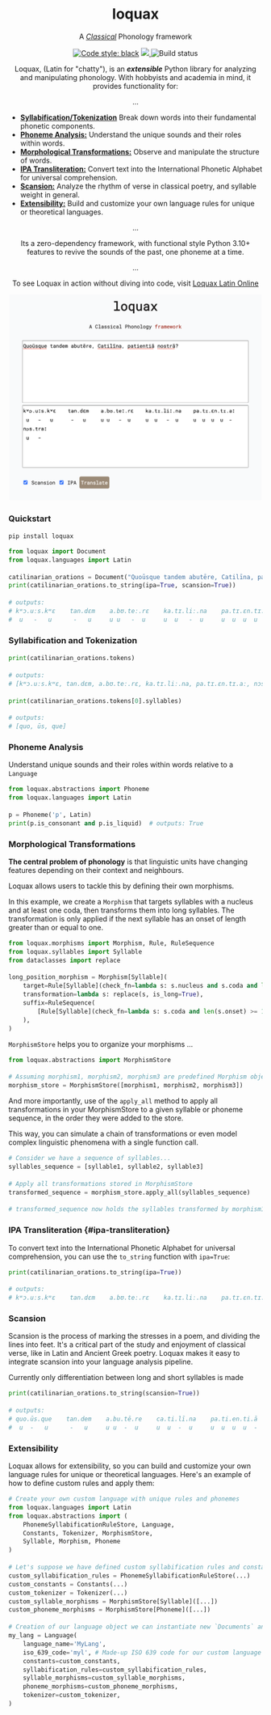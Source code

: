 <h1 align="center">loquax</h1>
<p align="center">
</p>
<p align="center">A <i><a href="https://en.wikipedia.org/wiki/Classical_antiquity" target="_blank">Classical</a></i> Phonology framework</p>
<p align="center">
  <a href="https://github.com/psf/black"><img alt="Code style: black" src="https://img.shields.io/badge/code%20style-black-000000.svg"></a>
  <a href="https://codecov.io/gh/mattlianje/loquax" >
    <img src="https://codecov.io/gh/mattlianje/loquax/branch/main/graph/badge.svg?token=EBMEFP40QL"/>
  </a>
  <img src="https://github.com/mattlianje/loquax/actions/workflows/main.yml/badge.svg" alt="Build status"> 
</p>

<p align="center">
Loquax, (Latin for "chatty"), is an <b><i>extensible</i></b> Python library for analyzing and manipulating phonology. With hobbyists and academia in mind, it provides functionality for:
</p>
<p align="center">
... 
</p>

- [**Syllabification/Tokenization**](#syllabification-and-tokenization) Break down words into their fundamental phonetic components.
- [**Phoneme Analysis:**](#phoneme-analysis) Understand the unique sounds and their roles within words.
- [**Morphological Transformations:**](#morphological-transformations) Observe and manipulate the structure of words.
- [**IPA Transliteration:**](#ipa-transliteration) Convert text into the International Phonetic Alphabet for universal comprehension.
- [**Scansion:**](#scansion) Analyze the rhythm of verse in classical poetry, and syllable weight in general.
- [**Extensibility:**](#extensibility) Build and customize your own language rules for unique or theoretical languages.

<p align="center">
... 
</p>
<p align="center">
Its a zero-dependency framework, with functional style Python 3.10+ features to revive the sounds of the past, one phoneme at a time. 
  </p>
  
<p align="center">
... 
</p>
<p align="center">
 To see Loquax in action without diving into code, visit <a href="https://mattlianje.pythonanywhere.com"> Loquax Latin Online </a>
</p>
<p align="center">
<a href="https://mattlianje.pythonanywhere.com/">
  <img src="data/loquax_latin_online_demo.png" width="500">
</a>
</p>

### Quickstart
```shell
pip install loquax
``` 

```python
from loquax import Document
from loquax.languages import Latin

catilinarian_orations = Document("Quoūsque tandem abutēre, Catilīna, patientiā nostrā?", Latin)
print(catilinarian_orations.to_string(ipa=True, scansion=True))

# outputs:
# kʷɔ.uːs.kʷɛ    tan.dɛm    a.bʊ.teː.rɛ    ka.tɪ.liː.na    pa.tɪ.ɛn.tɪ.aː    nɔs.traː
#  u   -   u      -   u     u u   -  u     u  u   -  u     u  u  u  u  -      u   -

```
### Syllabification and Tokenization
```python
print(catilinarian_orations.tokens)

# outputs:
# [kʷɔ.uːs.kʷɛ, tan.dɛm, a.bʊ.teː.rɛ, ka.tɪ.liː.na, pa.tɪ.ɛn.tɪ.aː, nɔs.traː]

print(catilinarian_orations.tokens[0].syllables)

# outputs:
# [quo, ūs, que]
```

### Phoneme Analysis
Understand unique sounds and their roles within words relative to a `Language`
```python
from loquax.abstractions import Phoneme
from loquax.languages import Latin

p = Phoneme('p', Latin)
print(p.is_consonant and p.is_liquid)  # outputs: True
```

### Morphological Transformations
**The central problem of phonology** is that linguistic units have changing features depending on their context and neighbours. 

Loquax allows users to tackle this by defining their own morphisms. 

In this example, we create a `Morphism` that targets syllables with a nucleus and at least one coda, then transforms them into long syllables. 
The transformation is only applied if the next syllable has an onset of length greater than or equal to one. 
```python
from loquax.morphisms import Morphism, Rule, RuleSequence
from loquax.syllables import Syllable
from dataclasses import replace

long_position_morphism = Morphism[Syllable](
    target=Rule[Syllable](check_fn=lambda s: s.nucleus and s.coda and len(s.coda) >= 1),
    transformation=lambda s: replace(s, is_long=True),
    suffix=RuleSequence(
        [Rule[Syllable](check_fn=lambda s: s.coda and len(s.onset) >= 1)]
    ),
)
```
`MorphismStore` helps you to organize your morphisms ...
```python
from loquax.abstractions import MorphismStore

# Assuming morphism1, morphism2, morphism3 are predefined Morphism objects...
morphism_store = MorphismStore([morphism1, morphism2, morphism3])
```
And more importantly, use of the `apply_all` method to apply all transformations in your MorphismStore to a given syllable or phoneme sequence, in the order they were added to the store.

This way, you can simulate a chain of transformations or even model complex linguistic phenomena with a single function call.
```python
# Consider we have a sequence of syllables...
syllables_sequence = [syllable1, syllable2, syllable3]

# Apply all transformations stored in MorphismStore
transformed_sequence = morphism_store.apply_all(syllables_sequence)

# transformed_sequence now holds the syllables transformed by morphism1, morphism2, morphism3 in order.
```

### IPA Transliteration {#ipa-transliteration}
To convert text into the International Phonetic Alphabet for universal comprehension, 
you can use the `to_string` function with `ipa=True`:
```python
print(catilinarian_orations.to_string(ipa=True))

# outputs:
# kʷɔ.uːs.kʷɛ    tan.dɛm    a.bʊ.teː.rɛ    ka.tɪ.liː.na    pa.tɪ.ɛn.tɪ.aː    nɔs.traː
```

### Scansion
Scansion is the process of marking the stresses in a poem, and dividing the lines into feet. 
It's a critical part of the study and enjoyment of classical verse, like in Latin and Ancient Greek poetry. 
Loquax makes it easy to integrate scansion into your language analysis pipeline.

Currently only differentiation between long and short syllables is made
```python
print(catilinarian_orations.to_string(scansion=True))

# outputs:
# quo.ūs.que    tan.dem    a.bu.tē.re    ca.ti.lī.na    pa.ti.en.ti.ā    nos.trā
#  u  -   u      -   u     u u  -  u     u  u  -  u     u  u  u  u  -     u   -
```

### Extensibility
Loquax allows for extensibility, so you can build and customize your own language rules 
for unique or theoretical languages. Here's an example of how to define custom rules and apply them:
```python
# Create your own custom language with unique rules and phonemes
from loquax.languages import Latin
from loquax.abstractions import (
    PhonemeSyllabificationRuleStore, Language, 
    Constants, Tokenizer, MorphismStore, 
    Syllable, Morphism, Phoneme
)

# Let's suppose we have defined custom syllabification rules and constants
custom_syllabification_rules = PhonemeSyllabificationRuleStore(...)
custom_constants = Constants(...)
custom_tokenizer = Tokenizer(...)
custom_syllable_morphisms = MorphismStore[Syllable]([...])
custom_phoneme_morphisms = MorphismStore[Phoneme]([...])

# Creation of our language object we can instantiate new `Documents` and other abstractions with
my_lang = Language(
    language_name='MyLang',
    iso_639_code='myl', # Made-up ISO 639 code for our custom language
    constants=custom_constants,
    syllabification_rules=custom_syllabification_rules,
    syllable_morphisms=custom_syllable_morphisms,
    phoneme_morphisms=custom_phoneme_morphisms,
    tokenizer=custom_tokenizer,
)

```

